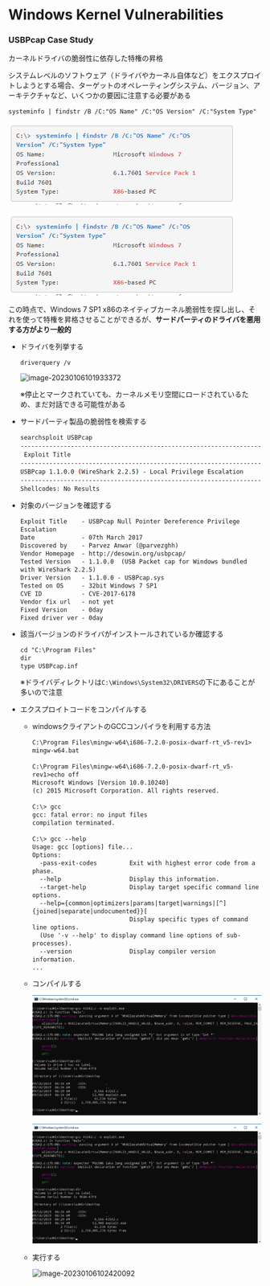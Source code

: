 # Windows Kernel Vulnerabilities

### USBPcap Case Study

カーネルドライバの脆弱性に依存した特権の昇格

システムレベルのソフトウェア（ドライバやカーネル自体など）をエクスプロイトしようとする場合、ターゲットのオペレーティングシステム、バージョン、アーキテクチャなど、いくつかの要因に注意する必要がある

```
systeminfo | findstr /B /C:"OS Name" /C:"OS Version" /C:"System Type"
```

![image-20230106101828652](img/WindowsKernelVulunerabilities/image-20230106101828652.png)

![](img/WindowsKernelVulunerabilities/image-20230106101828652-1673224564911-23.png)

この時点で、Windows 7 SP1 x86のネイティブカーネル脆弱性を探し出し、それを使って特権を昇格させることができるが、**サードパーティのドライバを悪用する方がより一般的**



* ドライバを列挙する

  ```
  driverquery /v
  ```

  ![image-20230106101933372](img/WindowsKernelVulunerabilities/image-20230106101933372.png)

  ※停止とマークされていても、カーネルメモリ空間にロードされているため、まだ対話できる可能性がある

* サードパーティ製品の脆弱性を検索する

  ```bash
  searchsploit USBPcap                                                                                  
  ------------------------------------------------------------------------ ---------------------------------
   Exploit Title                                                          |  Path
  ------------------------------------------------------------------------ ---------------------------------
  USBPcap 1.1.0.0 (WireShark 2.2.5) - Local Privilege Escalation          | windows/local/41542.c
  ------------------------------------------------------------------------ ---------------------------------
  Shellcodes: No Results
  ```

* 対象のバージョンを確認する

  ```
  Exploit Title    - USBPcap Null Pointer Dereference Privilege Escalation
  Date             - 07th March 2017
  Discovered by    - Parvez Anwar (@parvezghh)
  Vendor Homepage  - http://desowin.org/usbpcap/ 
  Tested Version   - 1.1.0.0  (USB Packet cap for Windows bundled with WireShark 2.2.5)
  Driver Version   - 1.1.0.0 - USBPcap.sys
  Tested on OS     - 32bit Windows 7 SP1 
  CVE ID           - CVE-2017-6178
  Vendor fix url   - not yet
  Fixed Version    - 0day
  Fixed driver ver - 0day
  ```

* 該当バージョンのドライバがインストールされているか確認する

  ```
  cd "C:\Program Files"
  dir
  type USBPcap.inf
  ```

  ※ドライバディレクトリは`C:\Windows\System32\DRIVERS`の下にあることが多いので注意

* エクスプロイトコードをコンパイルする

  * windowsクライアントのGCCコンパイラを利用する方法

    ```
    C:\Program Files\mingw-w64\i686-7.2.0-posix-dwarf-rt_v5-rev1> mingw-w64.bat
    
    C:\Program Files\mingw-w64\i686-7.2.0-posix-dwarf-rt_v5-rev1>echo off
    Microsoft Windows [Version 10.0.10240]
    (c) 2015 Microsoft Corporation. All rights reserved.
    
    C:\> gcc
    gcc: fatal error: no input files
    compilation terminated.
    
    C:\> gcc --help
    Usage: gcc [options] file...
    Options:
      -pass-exit-codes         Exit with highest error code from a phase.
      --help                   Display this information.
      --target-help            Display target specific command line options.
      --help={common|optimizers|params|target|warnings|[^]{joined|separate|undocumented}}[
                               Display specific types of command line options.
      (Use '-v --help' to display command line options of sub-processes).
      --version                Display compiler version information.
    ...
    ```

  * コンパイルする
  
    ![image-20230106102403706](img/WindowsKernelVulunerabilities/image-20230106102403706.png)
  
    ![](img/WindowsKernelVulunerabilities/image-20230106102403706.png)
  
  * 実行する
  
    ![image-20230106102420092](img/WindowsKernelVulunerabilities/image-20230106102420092.png)
  
    